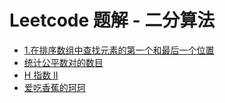 # Leetcode 题解 - 二分算法
<!-- GFM-TOC -->
* [1.在排序数组中查找元素的第一个和最后一个位置](LeetCode%2034.在排序数组中查找元素的第一个和最后一个位置.md)   
* [统计公平数对的数目](LeetCode%202563.统计公平数对的数目.md)   
* [H 指数 II](LeetCode%20H%20指数%20II.md)   
* [爱吃香蕉的珂珂](LeetCode%20875.爱吃香蕉的珂珂.md)   
<!-- GFM-TOC -->
